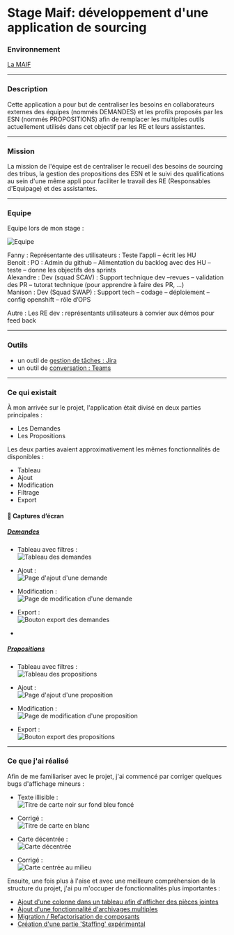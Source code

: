 # Stage Maif: développement d'une application de sourcing


### Environnement

[La MAIF](./environnement-maif.md)

---

### Description

Cette application a pour but de centraliser les besoins en collaborateurs externes des équipes (nommés DEMANDES) et les profils proposés par les ESN (nommés PROPOSITIONS) afin de remplacer les multiples outils actuellement utilisés dans cet objectif par les RE et leurs assistantes.

---

### Mission 

La mission de l'équipe est de centraliser le recueil des besoins de sourcing des tribus, la gestion des propositions des ESN et le suivi des qualifications au sein d'une même appli pour faciliter le travail des RE (Responsables d'Equipage) et des assistantes.

---

### Equipe

Equipe lors de mon stage :

![Equipe](./img/stage-maif/equipe.png)

Fanny : Représentante des utilisateurs : Teste l’appli – écrit les HU  
Benoit : PO : Admin du github – Alimentation du backlog avec des HU – teste – donne les objectifs des sprints  
Alexandre : Dev (squad SCAV) : Support technique dev –revues – validation des PR – tutorat technique (pour apprendre à faire des PR, …)  
Manison : Dev (Squad SWAP) : Support tech – codage – déploiement – config openshift – rôle d’OPS

Autre : Les RE dev : représentants utilisateurs à convier aux démos pour feed back

---

### Outils

- un outil de [gestion de tâches : Jira](../Exemples/organisation-jira.md) 
- un outil de [conversation : Teams](../Exemples/echanges-enrichissants.md)

---

### Ce qui existait

À mon arrivée sur le projet, l'application était divisé en deux parties principales : 
- Les Demandes
- Les Propositions

Les deux parties avaient approximativement les mêmes fonctionnalités de disponibles :  
- Tableau
- Ajout
- Modification
- Filtrage
- Export


#### 📸 Captures d’écran

##### <u>Demandes</u>

- Tableau avec filtres :  
![Tableau des demandes](./img/stage-maif/existant-avant-stage/tableau-demandes.png)

- Ajout :  
![Page d'ajout d'une demande](./img/stage-maif/existant-avant-stage/creation-demande.png)

- Modification :  
![Page de modification d'une demande](./img/stage-maif/existant-avant-stage/modif-demande.png)

- Export :  
![Bouton export des demandes](./img/stage-maif/existant-avant-stage/export-demandes.png)
- 
##### <u>Propositions</u>

- Tableau avec filtres :  
![Tableau des propositions](./img/stage-maif/existant-avant-stage/tableau-proposition.png)

- Ajout :  
![Page d'ajout d'une proposition](./img/stage-maif/existant-avant-stage/creation-proposition.png)

- Modification :  
![Page de modification d'une proposition](./img/stage-maif/existant-avant-stage/modif-proposition.png)

- Export :  
![Bouton export des propositions](./img/stage-maif/existant-avant-stage/export-propositions.png)

---

### Ce que j'ai réalisé

Afin de me familiariser avec le projet, j'ai commencé par corriger quelques bugs d'affichage mineurs :  

- Texte illisible :  
![Titre de carte noir sur fond bleu foncé](./img/stage-maif/existant-avant-stage/texte-illisible.png)
- Corrigé :  
![Titre de carte en blanc](./img/stage-maif/existant-avant-stage/texte-corrige-blanc.png)

- Carte décentrée :  
![Carte décentrée](./img/stage-maif/existant-avant-stage/carte-decentree.png)
- Corrigé :  
![Carte centrée au milieu](./img/stage-maif/existant-avant-stage/carte-centree-milieu.png)

Ensuite, une fois plus à l'aise et avec une meilleure compréhension de la structure du projet, j'ai pu m'occuper de fonctionnalités plus importantes : 

- [Ajout d'une colonne dans un tableau afin d'afficher des pièces jointes](../Exemples/feat-colonne-PJs.md)
- [Ajout d'une fonctionnalité d'archivages multiples](../Exemples/feat-archivage-multiple.md)
- [Migration / Refactorisation de composants](../Exemples/refacto-rmc-plume.md)
- [Création d'une partie 'Staffing' expérimental](../Exemples/feat-staffing.md)







